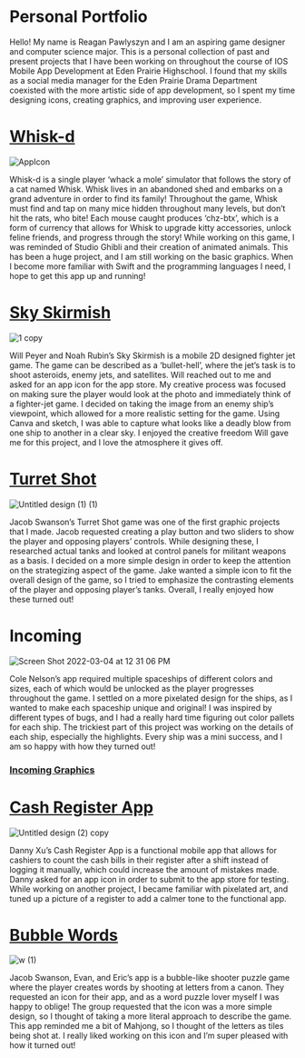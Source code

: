 # Personal Portfolio
Hello! My name is Reagan Pawlyszyn and I am an aspiring game designer and computer science major. This is a personal collection of past and present projects that I have been working on throughout the course of IOS Mobile App Development at Eden Prairie Highschool. I found that my skills as a social media manager for the Eden Prairie Drama Department coexisted with the more artistic side of app development, so I spent my time designing icons, creating graphics, and improving user experience.

# [Whisk-d](https://github.com/ReaganPawlyszyn1/Whisk-d)

![AppIcon](https://user-images.githubusercontent.com/98762157/161795662-f5df446b-20a9-42ff-93c6-353b16a04a84.png)

Whisk-d is a single player ‘whack a mole’ simulator that follows the story of a cat named Whisk. Whisk lives in an abandoned shed and embarks on a grand adventure in order to find its family! Throughout the game, Whisk must find and tap on many mice hidden throughout many levels, but don’t hit the rats, who bite! Each mouse caught produces ‘chz-btx’, which is a form of currency that allows for Whisk to upgrade kitty accessories, unlock feline friends, and progress through the story! While working on this game, I was reminded of Studio Ghibli and their creation of animated animals. This has been a huge project, and I am still working on the basic graphics. When I become more familiar with Swift and the programming languages I need, I hope to get this app up and running!

# [Sky Skirmish](https://github.com/WillPeyer/SkySkirmish)

![1 copy](https://user-images.githubusercontent.com/98762157/161796275-2a16c99d-094e-4ec1-8749-d6612a7f0c64.png)

Will Peyer and Noah Rubin’s Sky Skirmish is a mobile 2D designed fighter jet game. The game can be described as a ‘bullet-hell’, where the jet’s task is to shoot asteroids, enemy jets, and satellites. Will reached out to me and asked for an app icon for the app store. My creative process was focused on making sure the player would look at the photo and immediately think of a fighter-jet game. I decided on taking the image from an enemy ship’s viewpoint, which allowed for a more realistic setting for the game. Using Canva and sketch, I was able to capture what looks like a deadly blow from one ship to another in a clear sky. I enjoyed the creative freedom Will gave me for this project, and I love the atmosphere it gives off.

# [Turret Shot](https://github.com/EPHS-iOS/Turret-Shot)

![Untitled design (1) (1)](https://user-images.githubusercontent.com/98762157/161796642-78395741-447a-4e02-ae29-015c7ba2874b.png)

Jacob Swanson’s Turret Shot game was one of the first graphic projects that I made. Jacob requested creating a play button and two sliders to show the player and opposing players’ controls. While designing these, I researched actual tanks and looked at control panels for militant weapons as a basis. I decided on a more simple design in order to keep the attention on the strategizing aspect of the game. Jake wanted a simple icon to fit the overall design of the game, so I tried to emphasize the contrasting elements of the player and opposing player’s tanks. Overall, I really enjoyed how these turned out! 

# Incoming

![Screen Shot 2022-03-04 at 12 31 06 PM](https://user-images.githubusercontent.com/98762157/161796863-05ae8bfb-9cca-4fc7-bdc7-ad78afada72b.png)

Cole Nelson’s app required multiple spaceships of different colors and sizes, each of which would be unlocked as the player progresses throughout the game. I settled on a more pixelated design for the ships, as I wanted to make each spaceship unique and original! I was inspired by different types of bugs, and I had a really hard time figuring out color pallets for each ship. The trickiest part of this project was working on the details of each ship, especially the highlights. Every ship was a mini success, and I am so happy with how they turned out! 
### [Incoming Graphics](https://github.com/ReaganPawlyszyn1/IncomingGraphics/blob/main/README.md)

# [Cash Register App](https://github.com/RohitP123/Cash-Register-App)

![Untitled design (2) copy](https://user-images.githubusercontent.com/98762157/161796425-5a728759-3441-4a53-ae8d-b85423c5e653.png)

Danny Xu’s Cash Register App is a functional mobile app that allows for cashiers to count the cash bills in their register after a shift instead of logging it manually, which could increase the amount of mistakes made. Danny asked for an app icon in order to submit to the app store for testing. While working on another project, I became familiar with pixelated art, and tuned up a picture of a register to add a calmer tone to the functional app. 

# [Bubble Words](https://github.com/90306561/BubbleWords)

![w (1)](https://user-images.githubusercontent.com/98762157/161795791-3e5c84e7-1ded-48c9-a597-b61dc0efa8a3.png)

Jacob Swanson, Evan, and Eric’s app is a bubble-like shooter puzzle game where the player creates words by shooting at letters from a canon. They requested an icon for their app, and as a word puzzle lover myself I was happy to oblige! The group requested that the icon was a more simple design, so I thought of taking a more literal approach to describe the game. This app reminded me a bit of Mahjong, so I thought of the letters as tiles being shot at. I really liked working on this icon and I’m super pleased with how it turned out!
